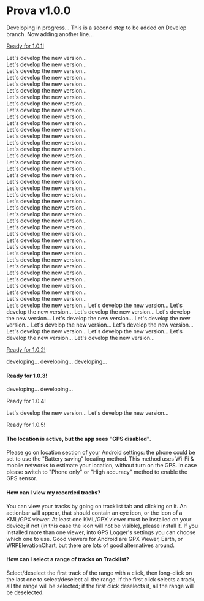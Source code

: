 # Prova v1.0.0
Developing in progress...
This is a second step to be added on Develop branch.
Now adding another line...

[Ready for 1.0.1!](#ready_for_1_0_1)

Let's develop the new version...<br>
Let's develop the new version...<br>
Let's develop the new version...<br>
Let's develop the new version...<br>
Let's develop the new version...<br>
Let's develop the new version...<br>
Let's develop the new version...<br>
Let's develop the new version...<br>
Let's develop the new version...<br>
Let's develop the new version...<br>
Let's develop the new version...<br>
Let's develop the new version...<br>
Let's develop the new version...<br>
Let's develop the new version...<br>
Let's develop the new version...<br>
Let's develop the new version...<br>
Let's develop the new version...<br>
Let's develop the new version...<br>
Let's develop the new version...<br>
Let's develop the new version...<br>
Let's develop the new version...<br>
Let's develop the new version...<br>
Let's develop the new version...<br>
Let's develop the new version...<br>
Let's develop the new version...<br>
Let's develop the new version...<br>
Let's develop the new version...<br>
Let's develop the new version...<br>
Let's develop the new version...<br>
Let's develop the new version...<br>
Let's develop the new version...<br>
Let's develop the new version...<br>
Let's develop the new version...<br>
Let's develop the new version...<br>
Let's develop the new version...<br>
Let's develop the new version...<br>
Let's develop the new version...<br>
Let's develop the new version...<br>
Let's develop the new version...
Let's develop the new version...
Let's develop the new version...
Let's develop the new version...
Let's develop the new version...
Let's develop the new version...
Let's develop the new version...
Let's develop the new version...
Let's develop the new version...
Let's develop the new version...
Let's develop the new version...
Let's develop the new version...
Let's develop the new version...


[Ready for 1.0.2!](#ready_for_1_0_2)

developing...
developing...
developing...

#### Ready for 1.0.3!
developing...
developing...

Ready for 1.0.4!

Let's develop the new version...
Let's develop the new version...

Ready for 1.0.5!

#### The location is active, but the app sees "GPS disabled".
Please go on location section of your Android settings: the phone could be set to use the "Battery saving" locating method. This method uses Wi-Fi & mobile networks to estimate your location, without turn on the GPS. In case please switch to "Phone only" or "High accuracy" method to enable the GPS sensor.

#### How can I view my recorded tracks?
You can view your tracks by going on tracklist tab and clicking on it. An actionbar will appear, that should contain an eye icon, or the icon of a KML/GPX viewer. At least one KML/GPX viewer must be installed on your device; if not (in this case the icon will not be visible), please install it. If you installed more than one viewer, into GPS Logger's settings you can choose which one to use. Good viewers for Android are GPX Viewer, Earth, or WRPElevationChart, but there are lots of good alternatives around.

#### How can I select a range of tracks on Tracklist?
Select/deselect the first track of the range with a click, then long-click on the last one to select/deselect all the range. If the first click selects a track, all the range will be selected; if the first click deselects it, all the range will be deselected.

